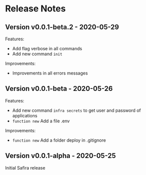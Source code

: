 # Release Notes

## Version v0.0.1-beta.2 - 2020-05-29
Features:

- Add flag verbose in all commands
- Add new command `init`

Improvements:

- Improvements in all errors messages

## Version v0.0.1-beta - 2020-05-26
Features:
    
- Add new command `infra secrets` to get user and password of applications
- `function new` Add a file .env

Improvements:
    
- `function new` Add a folder deploy in .gitignore

## Version v0.0.1-alpha - 2020-05-25
Initial Safira release

